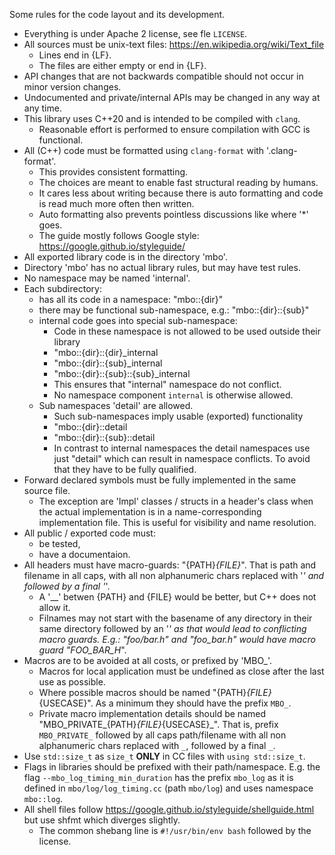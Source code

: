 Some rules for the code layout and its development.

* Everything is under Apache 2 license, see fle `LICENSE`.
* All sources must be unix-text files: https://en.wikipedia.org/wiki/Text_file
  * Lines end in {LF}.
  * The files are either empty or end in {LF}.
* API changes that are not backwards compatible should not occur in minor version changes.
* Undocumented and private/internal APIs may be changed in any way at any time.
* This library uses C++20 and is intended to be compiled with `clang`.
  * Reasonable effort is performed to ensure compilation with GCC is functional.
* All (C++) code must be formatted using `clang-format` with '.clang-format'.
  * This provides consistent formatting.
  * The choices are meant to enable fast structural reading by humans.
  * It cares less about writing because there is auto formatting and code is
    read much more often then written.
  * Auto formatting also prevents pointless discussions like where '*' goes.
  * The guide mostly follows Google style: https://google.github.io/styleguide/
* All exported library code is in the directory 'mbo'.
* Directory 'mbo' has no actual library rules, but may have test rules.
* No namespace may be named 'internal'.
* Each subdirectory:
  * has all its code in a namespace: "mbo::{dir}"
  * there may be functional sub-namespace, e.g.: "mbo::{dir}::{sub}"
  * internal code goes into special sub-namespace:
    * Code in these namespace is not allowed to be used outside their library
    * "mbo::{dir}::{dir}_internal
    * "mbo::{dir}::{sub}_internal
    * "mbo::{dir}::{sub}::{sub}_internal
    * This ensures that "internal" namespace do not conflict.
    * No namespace component `internal` is otherwise allowed.
  * Sub namespaces 'detail' are allowed.
    * Such sub-namespaces imply usable (exported) functionality
    * "mbo::{dir}::detail
    * "mbo::{dir}::{sub}::detail
    * In contrast to internal namespaces the detail namespaces use just "detail"
      which can result in namespace conflicts. To avoid that they have to be
      fully qualified.
* Forward declared symbols must be fully implemented in the same source file.
  * The exception are 'Impl' classes / structs in a header's class when the
    actual implementation is in a name-corresponding implementation file. This
    is useful for visibility and name resolution.
* All public / exported code must:
  * be tested,
  * have a documentaion.
* All headers must have macro-guards: "{PATH}_{FILE}_". That is path and filename in all caps, with all non alphanumeric chars replaced with '_' and followed by a final '_'.
  * A '__' betwen {PATH} and {FILE} would be better, but C++ does not allow it.
  * Filnames may not start with the basename of any directory in their same
    directory followed by an '_' as that would lead to conflicting macro guards.
    E.g.: "foo/bar.h" and "foo_bar.h" would have macro guard "FOO_BAR_H_".
* Macros are to be avoided at all costs, or prefixed by 'MBO_'.
  * Macros for local application must be undefined as close after the last use
    as possible.
  * Where possible macros should be named "{PATH}_{FILE}_{USECASE}". As a minimum they should have the prefix `MBO_`.
  * Private macro implementation details should be named "MBO_PRIVATE_{PATH}_{FILE}_{USECASE}_". That is, prefix `MBO_PRIVATE_` followed by all caps path/filename with all non alphanumeric chars replaced with `_`, followed by a final `_`.
* Use `std::size_t` as `size_t` **ONLY** in CC files with `using std::size_t`.
* Flags in libraries should be prefixed with their path/namespace. E.g. the flag
  `--mbo_log_timing_min_duration` has the prefix `mbo_log` as it is defined in
  `mbo/log/log_timing.cc` (path `mbo/log`) and uses namespace `mbo::log`.
* All shell files follow https://google.github.io/styleguide/shellguide.html but use shfmt which diverges slightly.
  * The common shebang line is `#!/usr/bin/env bash` followed by the license.
